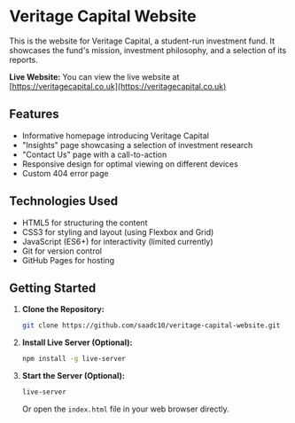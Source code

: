 # Veritage Capital Website

This is the website for Veritage Capital, a student-run investment fund. It showcases the fund's mission, investment philosophy, and a selection of its reports.

**Live Website:** You can view the live website at [https://veritagecapital.co.uk](https://veritagecapital.co.uk)

## Features

-   Informative homepage introducing Veritage Capital
-   "Insights" page showcasing a selection of investment research
-   "Contact Us" page with a call-to-action
-   Responsive design for optimal viewing on different devices
-   Custom 404 error page

## Technologies Used

-   HTML5 for structuring the content
-   CSS3 for styling and layout (using Flexbox and Grid)
-   JavaScript (ES6+) for interactivity (limited currently)
-   Git for version control
-   GitHub Pages for hosting

## Getting Started

1.  **Clone the Repository:**
    ```bash
    git clone https://github.com/saadc10/veritage-capital-website.git
    ```
2.  **Install Live Server (Optional):**
    ```bash
    npm install -g live-server 
    ```
3.  **Start the Server (Optional):**
    ```bash
    live-server
    ```
    Or open the `index.html` file in your web browser directly.
